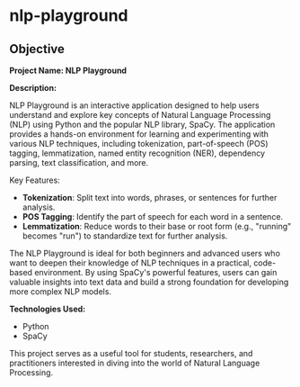 # nlp-playground

## Objective

**Project Name: NLP Playground**

**Description:**

NLP Playground is an interactive application designed to help users understand and explore key concepts of Natural Language Processing (NLP) using Python and the popular NLP library, SpaCy. The application provides a hands-on environment for learning and experimenting with various NLP techniques, including tokenization, part-of-speech (POS) tagging, lemmatization, named entity recognition (NER), dependency parsing, text classification, and more.

Key Features:
- **Tokenization**: Split text into words, phrases, or sentences for further analysis.
- **POS Tagging**: Identify the part of speech for each word in a sentence.
- **Lemmatization**: Reduce words to their base or root form (e.g., "running" becomes "run") to standardize text for further analysis.


The NLP Playground is ideal for both beginners and advanced users who want to deepen their knowledge of NLP techniques in a practical, code-based environment. By using SpaCy's powerful features, users can gain valuable insights into text data and build a strong foundation for developing more complex NLP models.

**Technologies Used:**
- Python
- SpaCy

This project serves as a useful tool for students, researchers, and practitioners interested in diving into the world of Natural Language Processing.
